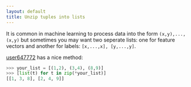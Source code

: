 ```yaml
---
layout: default
title: Unzip tuples into lists 
---
```


It is common in machine learning to process data into the form `(x,y),...,(x,y)` but sometimes you may want two seperate lists: one for feature vectors and another for labels: `[x,...,x], [y,...,y]`. 

[user647772](https://stackoverflow.com/questions/12974474/how-to-unzip-a-list-of-tuples-into-individual-lists) has a nice method: 

```python
>>> your_list = [(1,2), (3,4), (8,9)]
>>> [list(t) for t in zip(*your_list)]
[[1, 3, 8], [2, 4, 9]]
```
